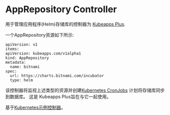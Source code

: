 # AppRepository Controller

用于管理应用程序(Helm)存储库的控制器为
[Kubeapps Plus](https://kubeapps.com).

一个AppRepository资源如下所示: 

```
apiVersion: v1
items:
apiVersion: kubeapps.com/v1alpha1
kind: AppRepository
metadata:
  name: bitnami
spec:
  url: https://charts.bitnami.com/incubator
  type: helm
```

该控制器将监视上述类型的资源并创建[Kubernetes CronJobs](https://kubernetes.io/docs/concepts/workloads/controllers/cron-jobs/)
计划将存储库同步到数据库。 这是
Kubeapps Plus旨在与它一起使用。

基于[Kubernetes示例控制器](https://github.com/kubernetes/sample-controller)。